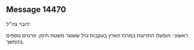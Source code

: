 ## Message 14470

דובר צה"ל:

ראשוני: הופעלו התרעות במרכז הארץ בעקבות טיל ששוגר משטח תימן. 
פרטים נוספים בהמשך.

